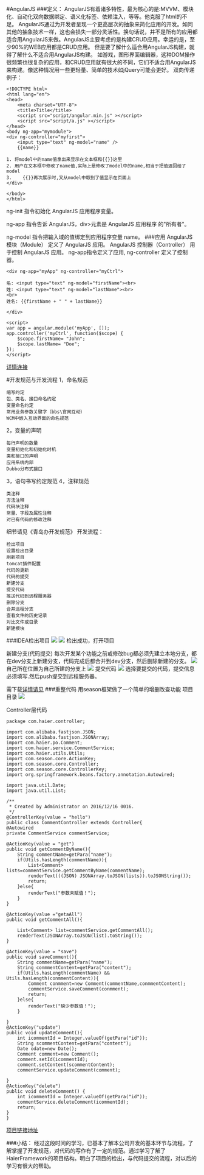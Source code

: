 #AngularJS
###定义：
	AngularJS有着诸多特性，最为核心的是:MVVM、模块化、自动化双向数据绑定、语义化标签、依赖注入，等等。他克服了html的不足。
	AngularJS通过为开发者呈现一个更高层次的抽象来简化应用的开发。如同其他的抽象技术一样，这也会损失一部分灵活性。换句话说，并不是所有的应用都适合用AngularJS来做。AngularJS主要考虑的是构建CRUD应用。幸运的是，至少90%的WEB应用都是CRUD应用。
	但是要了解什么适合用AngularJS构建，就得了解什么不适合用AngularJS构建。
	如游戏，图形界面编辑器，这种DOM操作很频繁也很复杂的应用，和CRUD应用就有很大的不同，它们不适合用AngularJS来构建。像这种情况用一些更轻量、简单的技术如jQuery可能会更好。
双向传递例子：

	<!DOCTYPE html>
	<html lang="en">
	<head>
	    <meta charset="UTF-8">
	    <title>Title</title>
	    <script src="script/angular.min.js" ></script>
	    <script src="script/a.js" ></script>
	</head>
	<body ng-app="mymodule">
	<div ng-controller="myfirst">
	    <input type="text" ng-model="name" />
	    {{name}}
	
	1. 将model中的name值拿出来显示在文本框和{{}}这里
	2. 用户在文本框中修改了name值,实际上是修改了model中的name,相当于把值返回给了model
	3.    {{}}再次展示时,又从model中取到了值显示在页面上
	</div>
	
	</body>
	</html>

ng-init 指令初始化 AngularJS 应用程序变量。

ng-app 指令告诉 AngularJS，div>元素是 AngularJS 应用程序 的"所有者"。

ng-model 指令把输入域的值绑定到应用程序变量 name。
###应用
	AngularJS 模块（Module） 定义了 AngularJS 应用。
	AngularJS 控制器（Controller） 用于控制 AngularJS 应用。
	ng-app指令定义了应用, ng-controller 定义了控制器。

	<div ng-app="myApp" ng-controller="myCtrl">
	 
	名: <input type="text" ng-model="firstName"><br>
	姓: <input type="text" ng-model="lastName"><br>
	<br>
	姓名: {{firstName + " " + lastName}}
	 
	</div>
	 
	<script>
	var app = angular.module('myApp', []);
	app.controller('myCtrl', function($scope) {
	    $scope.firstName= "John";
	    $scope.lastName= "Doe";
	});
	</script>
[详情连接](http://www.runoob.com/angularjs/angularjs-tutorial.html)

#开发规范与开发流程
1，命名规范

	缩写约定
	包、类名、接口命名约定	
	变量命名约定	
	常用业务参数关键字（bbs\官网互动）	
	WCM中嵌入互动界面的命名规范
2，变量的声明

	每行声明的数量	
	变量初始化和初始化时机	
	类和接口的声明	
	应用系统内部	
	Dubbo分布式接口
3，语句书写约定规范
4，注释规范

	类注释	
	方法注释	
	代码块注释	
	常量、字段及属性注释	
	对已有代码的修改注释
细节请见《青岛办开发规范》
开发流程：

	检出项目	
	设置检出目录	
	刷新项目	
	tomcat插件配置	
	代码的更新	
	代码的提交	
	新建分支	
	提交代码	
	推送代码到远程服务器	
	删除分支	
	合并远程分支	
	查看文件的历史记录	
	对比文件或目录	
	新建模块	

###IDEA检出项目
![](zjimg/1.png)
![](zjimg/3.png)
检出成功，打开项目

新建分支(代码提交)
每次开发某个功能之前或修改bug都必须先建立本地分支，都在dev分支上新建分支，代码完成后都合并到dev分支，然后删除新建的分支。
![](zjimg/4.png)
自己所在位置为自己所建的分支上
![](zjimg/5.png)
提交代码
![](zjimg/6.png)
选择要提交的代码，提交信息必须填写.然后push提交到远程服务器。

需下载[详情请见](https://github.com/tinghuaxiaobai/sss/blob/master/kaifa/开发流程.docx)
###重整代码
用season框架做了一个简单的增删改查功能
项目目录
![](zjimg/7.png)

Controller层代码

	package com.haier.controller;
	
	import com.alibaba.fastjson.JSON;
	import com.alibaba.fastjson.JSONArray;
	import com.haier.po.Comment;
	import com.haier.service.CommentService;
	import com.haier.utils.Utils;
	import com.season.core.ActionKey;
	import com.season.core.Controller;
	import com.season.core.ControllerKey;
	import org.springframework.beans.factory.annotation.Autowired;
	
	import java.util.Date;
	import java.util.List;
	
	/**
	 * Created by Administrator on 2016/12/16 0016.
	 */
	@ControllerKey(value = "hello")
	public class CommentController extends Controller{
    @Autowired
    private CommentService commentService;

    @ActionKey(value = "get")
    public void getCommentByName(){
        String commentName=getPara("name");
        if(Utils.hasLength(commentName)){
            List<Comment> lists=commentService.getCommentByName(commentName);
            renderText(((JSON) JSONArray.toJSON(lists)).toJSONString());
            return;
        }else{
            renderText("参数未赋值！");
        }
    }

    @ActionKey(value ="getaAll")
    public void getCommentAll(){

        List<Comment> list=commentService.getCommentAll();
        renderText(JSONArray.toJSON(list).toString());
    }

    @ActionKey(value = "save")
    public void saveComment(){
        String commentName=getPara("name");
        String conmmentContent=getPara("content");
        if(Utils.hasLength(commentName) && Utils.hasLength(conmmentContent)){
            Comment conmment=new Comment(commentName,conmmentContent);
            commentService.saveComment(conmment);
            return;
        }else{
            renderText("缺少参数值！");
        }

    }
    @ActionKey("update")
    public void updateComment(){
        int icommentId = Integer.valueOf(getPara("id"));
        String scommentContent=getPara("content");
        Date odate=new Date();
        Comment comment=new Comment();
        comment.setId(icommentId);
        comment.setContent(scommentContent);
        commentService.updateComment(comment);

    }
    @ActionKey("delete")
    public void deleteComment() {
        int icommentId = Integer.valueOf(getPara("id"));
        commentService.deleteComment(icommentId);
        return;
    }
	}
[项目链接地址](https://github.com/tinghuaxiaobai/TRSstudy/tree/master/NewsTrs)



###小结：
经过这段时间的学习，已基本了解本公司开发的基本环节与流程，了解掌握了开发规范，对代码的写作有了一定的规范。通过学习了解了HaierFramework的项目结构。明白了项目的检出，与代码提交的流程，对以后的学习有很大的帮助。
